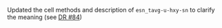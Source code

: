 Updated the cell methods and description of `esn_tavg-u-hxy-sn` to clarify the meaning (see [DR #84](https://github.com/CMIP-Data-Request/Harmonised-Public-Consultation/issues/84))
